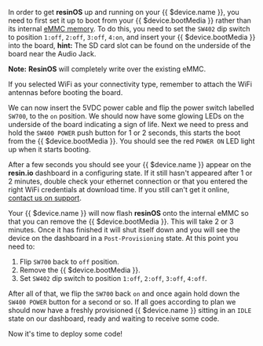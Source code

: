 In order to get **resinOS** up and running on your {{ $device.name }}, you need to first set it up to boot from your {{ $device.bootMedia }} rather than its 
internal [eMMC memory][emmc-link]. To do this, you need to set the `SW402` dip switch to position `1:off`, `2:off`, `3:off`, `4:on`, and insert your {{ $device.bootMedia }}
into the board, **hint:** The SD card slot can be found on the underside of the board near the Audio Jack.

__Note:__ **ResinOS** will completely write over the existing eMMC.

<!-- <img src="/img/artik5/artik5-dev-kit.png" width="80%"> -->
If you selected WiFi as your connectivity type, remember to attach the WiFi antennas before booting the board.

We can now insert the 5VDC power cable and flip the power switch labelled `SW700`, to the `on` position.
We should now have some glowing LEDs on the underside of the board indicating a sign of life. Next we need to press and hold the `SW400 POWER` push button for 1 or 2 seconds,
this starts the boot from the {{ $device.bootMedia }}. You should see the red `POWER ON` LED light up when it starts booting.

After a few seconds you should see your {{ $device.name }} appear on the **resin.io** dashboard in a configuring state.
If it still hasn't appeared after 1 or 2 minutes, double check your ethernet connection or that you entered the right WiFi credentials at download time.
If you still can't get it online, [contact us on support](/support/).

Your {{ $device.name }} will now flash **resinOS** onto the internal eMMC so that you can remove the {{ $device.bootMedia }}. This will take 2 or 3 minutes. Once it has finished it will shut itself down and you will see the device on the dashboard in a `Post-Provisioning` state.
At this point you need to:

1. Flip `SW700` back to `off` position.
2. Remove the {{ $device.bootMedia }}.
3. Set `SW402` dip switch to position `1:off`, `2:off`, `3:off`, `4:off`.

After all of that, we flip the `SW700` back `on` and once again hold down the `SW400 POWER` button for a second or so. If all goes according to plan we should
now have a freshly provisioned {{ $device.name }} sitting in an `IDLE` state on our dashboard, ready and waiting to receive some code.

Now it's time to deploy some code!

[emmc-link]:http://www.datalight.com/solutions/technologies/emmc/what-is-emmc
